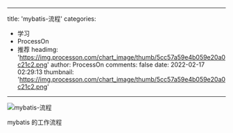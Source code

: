 
---
title: 'mybatis-流程'
categories: 
 - 学习
 - ProcessOn
 - 推荐
headimg: 'https://img.processon.com/chart_image/thumb/5cc57a59e4b059e20a0c21c2.png'
author: ProcessOn
comments: false
date: 2022-02-17 02:29:13
thumbnail: 'https://img.processon.com/chart_image/thumb/5cc57a59e4b059e20a0c21c2.png'
---

<div>   
<img class="thumb" alt="mybatis-流程" src="https://img.processon.com/chart_image/thumb/5cc57a59e4b059e20a0c21c2.png" referrerpolicy="no-referrer">
<p>mybatis 的工作流程</p>  
</div>
            